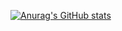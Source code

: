 [![Anurag's GitHub stats](https://github-readme-stats.vercel.app/api?username=SpaceLearner)](https://github.com/anuraghazra/github-readme-stats)
